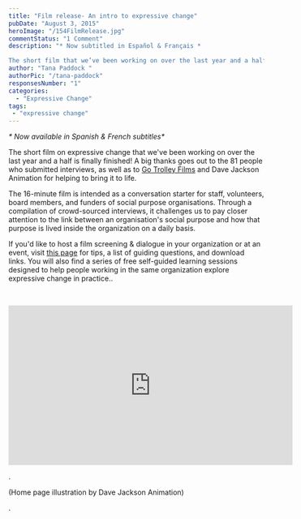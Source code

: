 ```yaml
---
title: "Film release- An intro to expressive change"
pubDate: "August 3, 2015"
heroImage: "/154FilmRelease.jpg"
commentStatus: "1 Comment"
description: "* Now subtitled in Español & Français *

The short film that we’ve been working on over the last year and a half is finally finished! The 16-minute film is intended as a conversation starter for staff, volunteers & funders of social purpose organisations. Through a compilation of crowd-sourced interviews, it challenges us to pay closer attention to the link between an organisation’s social purpose and how that purpose is lived inside the organization on a daily basis."
author: "Tana Paddock "
authorPic: "/tana-paddock"
responsesNumber: "1"
categories: 
  - "Expressive Change"
tags:
 - "expressive change"
---
```


_\* Now available in Spanish & French subtitles\*_

The short film on expressive change that we've been working on over the last year and a half is finally finished! A big thanks goes out to the 81 people who submitted interviews, as well as to [Go Trolley Films](http://www.gotrolley.com/) and Dave Jackson Animation for helping to bring it to life.

The 16-minute film is intended as a conversation starter for staff, volunteers, board members, and funders of social purpose organisations. Through a compilation of crowd-sourced interviews, it challenges us to pay closer attention to the link between an organisation's social purpose and how that purpose is lived inside the organization on a daily basis. 

If you'd like to host a film screening & dialogue in your organization or at an event, visit [this page](https://organizationunbound.org/in-practice/) for tips, a list of guiding questions, and download links. You will also find a series of free self-guided learning sessions designed to help people working in the same organization explore expressive change in practice..

 

<iframe src="https://www.youtube.com/embed/wOSSb5d1lq4" width="560" height="315" frameborder="0" allowfullscreen="allowfullscreen"></iframe>

.

(Home page illustration by Dave Jackson Animation) 

.
